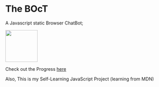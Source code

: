 # The BOcT
<p>A Javascript static Browser ChatBot;</p>

<img src="https://raw.githubusercontent.com/FortAwesome/Font-Awesome/master/svgs/solid/robot.svg" width="100px">

<p>Check out the Progress <a href="https://the-ucs-variable.github.io/The-BOcT/">here</a></p>

Also, This is my Self-Learning JavaScript Project (learning from MDN)
